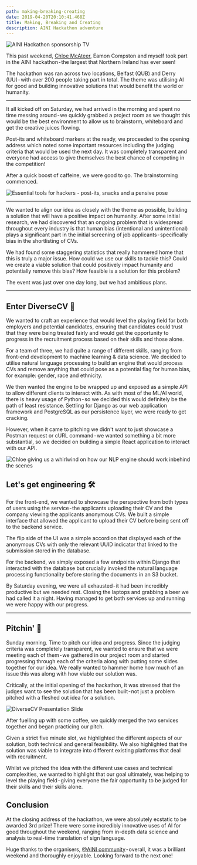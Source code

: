 ```yaml
---
path: making-breaking-creating
date: 2019-04-20T20:10:41.468Z
title: Making, Breaking and Creating
description: AINI Hackathon adventure
---
```

![AINI Hackathon sponsorship TV](/assets/aini-hack-tv.jpg "AINI Hackathon")

This past weekend, [Chloe McAteer](https://twitter.com/ChloeMcAteer3), Eamon Compston and myself took part in the AINI hackathon - the largest that Northern Ireland has ever seen!

The hackathon was ran across two locations, Belfast (QUB) and Derry (UU) - with over 200 people taking part in total. The theme was utilising AI for good and building innovative solutions that would benefit the world or humanity.

- - -

It all kicked off on Saturday, we had arrived in the morning and spent no time messing around - we quickly grabbed a project room as we thought this would be the best environment to allow us to brainstorm, whiteboard and get the creative juices flowing.

Post-its and whiteboard markers at the ready, we proceeded to the opening address which noted some important resources including the judging criteria that would be used the next day. It was completely transparent and everyone had access to give themselves the best chance of competing in the competition!

After a quick boost of caffeine, we were good to go. The brainstorming commenced.

![Essential tools for hackers - post-its, snacks and a pensive pose](/assets/whiteboarding.jpg "Essential tools for hackers - post-its, snacks and a pensive pose")

- - -

We wanted to align our idea as closely with the theme as possible, building a solution that will have a positive impact on humanity. After some initial research, we had discovered that an ongoing problem that is widespread throughout every industry is that human bias (intentional and unintentional) plays a significant part in the initial screening of job applicants - specifically bias in the shortlisting of CVs.

We had found some staggering statistics that really hammered home that this is truly a major issue. How could we use our skills to tackle this? Could we create a viable solution that could positively impact humanity and potentially remove this bias? How feasible is a solution for this problem?

The event was just over one day long, but we had ambitious plans.

- - -

## Enter DiverseCV 📄

We wanted to craft an experience that would level the playing field for both employers and potential candidates, ensuring that candidates could trust that they were being treated fairly and would get the opportunity to progress in the recruitment process based on their skills and those alone.

For a team of three, we had quite a range of different skills, ranging from front-end development to machine learning & data science. We decided to utilise natural language processing to build an engine that would process CVs and remove anything that could pose as a potential flag for human bias, for example: gender, race and ethnicity.

We then wanted the engine to be wrapped up and exposed as a simple API to allow different clients to interact with. As with most of the ML/AI world, there is heavy usage of Python - so we decided this would definitely be the path of least resistance. Settling for Django as our web application framework and PostgreSQL as our persistence layer, we were ready to get cracking.

However, when it came to pitching we didn't want to just showcase a Postman request or cURL command - we wanted something a bit more substantial, so we decided on building a simple React application to interact with our API.

![Chloe giving us a whirlwind on how our NLP engine should work inbehind the scenes](assets/spacy-onboarding.jpg "Chloe giving us a whirlwind on how our NLP engine should work inbehind the scenes")

## Let's get engineering 🛠

For the front-end, we wanted to showcase the perspective from both types of users using the service - the applicants uploading their CV and the company viewing the applicants anonymous CVs. We built a simple interface that allowed the applicant to upload their CV before being sent off to the backend service.

The flip side of the UI was a simple accordion that displayed each of the anonymous CVs with only the relevant UUID indicator that linked to the submission stored in the database.

For the backend, we simply exposed a few endpoints within Django that interacted with the database but crucially invoked the natural language processing functionality before storing the documents in an S3 bucket.

By Saturday evening, we were all exhausted - it had been incredibly productive but we needed rest. Closing the laptops and grabbing a beer we had called it a night. Having managed to get both services up and running we were happy with our progress.

- - -

## Pitchin' 📣

Sunday morning. Time to pitch our idea and progress. Since the judging criteria was completely transparent, we wanted to ensure that we were meeting each of them - we gathered in our project room and started progressing through each of the criteria along with putting some slides together for our idea. We really wanted to hammer home how much of an issue this was along with how viable our solution was.

Critically, at the initial opening of the hackathon, it was stressed that the judges want to see the solution that has been built - not just a problem pitched with a fleshed out idea for a solution.

![DiverseCV Presentation Slide](/assets/diversecv-pitch.jpg "Readying our story telling abilities")

After fuelling up with some coffee, we quickly merged the two services together and began practicing our pitch.

Given a strict five minute slot, we highlighted the different aspects of our solution, both technical and general feasibility. We also highlighted that the solution was viable to integrate into different existing platforms that deal with recruitment.

Whilst we pitched the idea with the different use cases and technical complexities, we wanted to highlight that our goal ultimately, was helping to level the playing field - giving everyone the fair opportunity to be judged for their skills and their skills alone.

## Conclusion

At the closing address of the hackathon, we were absolutely ecstatic to be awarded 3rd prize! There were some incredibly innovative uses of AI for good throughout the weekend, ranging from in-depth data science and analysis to real-time translation of sign language.

Huge thanks to the organisers, [@AINI community](https://twitter.com/AI_NI_community) - overall, it was a brilliant weekend and thoroughly enjoyable. Looking forward to the next one!
